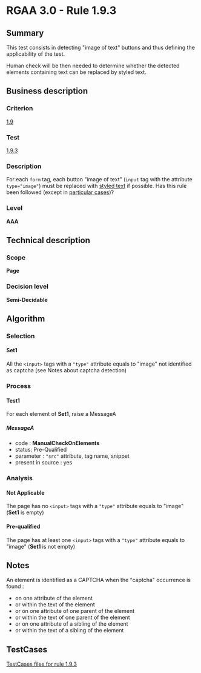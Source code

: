 # RGAA 3.0 -  Rule 1.9.3

## Summary

This test consists in detecting "image of text" buttons and thus defining the applicability of the test.

Human check will be then needed to determine whether the detected elements containing text can be replaced by styled text.

## Business description

### Criterion

[1.9](http://disic.github.io/rgaa_referentiel_en/RGAA3.0_Criteria_English_version_v1.html#crit-1-9)

### Test

[1.9.3](http://disic.github.io/rgaa_referentiel_en/RGAA3.0_Criteria_English_version_v1.html#test-1-9-3)

### Description
For each <code>form</code> tag, each
    button "image of text" (<code>input</code> tag with the attribute
    <code>type="image"</code>) must be replaced with <a href="http://disic.github.io/rgaa_referentiel_en/RGAA3.0_Glossary_English_version_v1.html#mTexteStyle">styled
  text</a> if possible. Has this rule been followed (except in <a title="Particular cases for criterion 1.9" href="http://disic.github.io/rgaa_referentiel_en/RGAA3.0_Particular_cases_English_version_v1.html#cpCrit1-9">particular cases</a>)? 


### Level

**AAA**

## Technical description

### Scope

**Page**

### Decision level

**Semi-Decidable**

## Algorithm

### Selection

#### Set1

All the `<input>` tags with a `"type"` attribute equals to "image"  not identified as captcha (see Notes about captcha detection) 

### Process

#### Test1

For each element of **Set1**, raise a MessageA

##### MessageA 

-    code : **ManualCheckOnElements** 
-    status: Pre-Qualified
-    parameter : `"src"` attribute, tag name, snippet
-    present in source : yes

### Analysis

#### Not Applicable

The page has no `<input>` tags with a `"type"` attribute equals to "image" (**Set1** is empty)

#### Pre-qualified

The page has at least one `<input>` tags with a `"type"` attribute equals to "image" (**Set1** is not empty)

## Notes

An element is identified as a CAPTCHA when the "captcha" occurrence is found :

- on one attribute of the element
- or within the text of the element
- or on one attribute of one parent of the element
- or within the text of one parent of the element
- or on one attribute of a sibling of the element
- or within the text of a sibling of the element



##  TestCases 

[TestCases files for rule 1.9.3](https://github.com/Asqatasun/Asqatasun/tree/master/rules/rules-rgaa3.0/src/test/resources/testcases/rgaa30/Rgaa30Rule010903/) 


